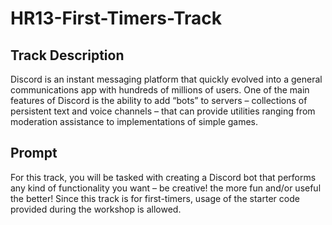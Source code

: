# HR13-First-Timers-Track

## Track Description
Discord is an instant messaging platform that quickly evolved into a general communications app with hundreds of millions of users. One of the main features of Discord is the ability to add “bots” to servers – collections of persistent text and voice channels – that can provide utilities ranging from moderation assistance to implementations of simple games.
## Prompt
For this track, you will be tasked with creating a Discord bot that performs any kind of functionality you want – be creative! the more fun and/or useful the better! Since this track is for first-timers, usage of the starter code provided during the workshop is allowed.
